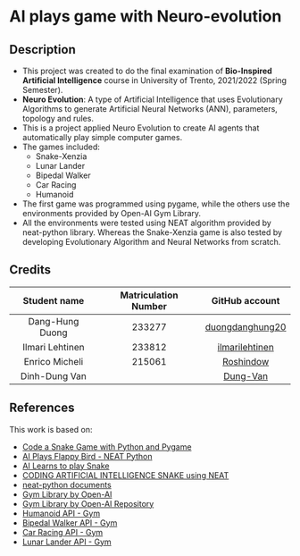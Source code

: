 # AI plays game with Neuro-evolution

## Description
* This project was created to do the final examination of __Bio-Inspired Artificial Intelligence__ course in University of Trento, 2021/2022 (Spring Semester).
* __Neuro Evolution__: A type of Artificial Intelligence that uses Evolutionary Algorithms to generate Artificial Neural Networks (ANN), parameters, topology and rules.
* This is a project applied Neuro Evolution to create AI agents that automatically play simple computer games.
* The games included:
    * Snake-Xenzia
    * Lunar Lander
    * Bipedal Walker
    * Car Racing
    * Humanoid
* The first game was programmed using pygame, while the others use the environments provided by Open-AI Gym Library.
* All the environments were tested using NEAT algorithm provided by neat-python library. Whereas the Snake-Xenzia game is also tested by developing Evolutionary Algorithm and Neural Networks from scratch.

## Credits
| Student name       | Matriculation Number    | GitHub account                                      |
| :-----------------:|:-------------:|:---------------------------------------------------:|
| Dang-Hung Duong   | 233277      |[duongdanghung20](https://github.com/duongdanghung20)|
| Ilmari Lehtinen     | 233812     |[ilmarilehtinen](https://github.com/ilmarilehtinen)                  | 
| Enrico Micheli  | 215061    |[Roshindow](https://github.com/Roshindow)                  | 
| Dinh-Dung Van    |      |[Dung-Van](https://github.com/Dung-Van)                | 


## References
This work is based on:
* [Code a Snake Game with Python and Pygame](https://www.youtube.com/watch?v=8dfePlONtls)
* [AI Plays Flappy Bird - NEAT Python](https://youtube.com/playlist?list=PLzMcBGfZo4-lwGZWXz5Qgta_YNX3_vLS2)
* [AI Learns to play Snake](https://www.youtube.com/watch?v=vhiO4WsHA6c)
* [CODING ARTIFICIAL INTELLIGENCE SNAKE using NEAT](https://www.youtube.com/watch?v=jXJbS6FoJyE)
* [neat-python documents](https://neat-python.readthedocs.io/en/latest/)
* [Gym Library by Open-AI](https://www.gymlibrary.ml/)
* [Gym Library by Open-AI Repository](https://github.com/openai/gym)
* [Humanoid API - Gym](https://www.gymlibrary.ml/environments/mujoco/humanoid/)
* [Bipedal Walker API - Gym](https://www.gymlibrary.ml/environments/box2d/bipedal_walker/)
* [Car Racing API - Gym](https://www.gymlibrary.ml/environments/box2d/car_racing/)
* [Lunar Lander API - Gym](https://www.gymlibrary.ml/environments/box2d/lunar_lander/)

